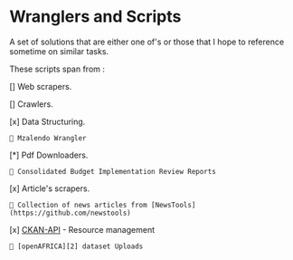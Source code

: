 # Wranglers and Scripts

A set of solutions that are either one of's
or those that I hope to reference sometime on similar tasks.

These scripts span from :

[] Web scrapers.

[] Crawlers.

[x] Data Structuring.

    🐝 Mzalendo Wrangler

[*] Pdf Downloaders.

    🐝 Consolidated Budget Implementation Review Reports

[x] Article's scrapers.

    🐝 Collection of news articles from [NewsTools](https://github.com/newstools)

[x] [CKAN-API][1] - Resource management

    🐝 [openAFRICA][2] dataset Uploads





[1]: https://docs.ckan.org/
[2]: https://africaopendata.org
